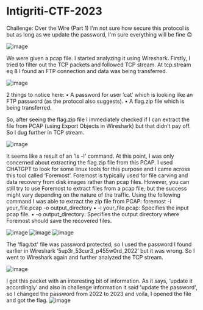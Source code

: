 # Intigriti-CTF-2023
Challenge: Over the Wire (Part 1)
I'm not sure how secure this protocol is but as long as we update the password, I'm sure everything will be fine 😊

![image](https://github.com/ali-md545/Intigriti-CTF-2023/assets/149575457/a6897100-cbb8-4da0-b470-2861fbe06a5c)


We were given a pcap file. I started analyzing it using Wireshark. Firstly, I tried to filter out the TCP packets and followed TCP stream. At tcp.stream eq 8 I found an FTP connection and data was being transferred.  

![image](https://github.com/ali-md545/Intigriti-CTF-2023/assets/149575457/89e77469-cd10-4ec0-aba1-1e02ff348e7d)
 
2 things to notice here:
•	A password for user ‘cat’ which is looking like an FTP password (as the protocol also suggests).
•	A flag.zip file which is being transferred.

So, after seeing the flag.zip file I immediately checked if I can extract the file from PCAP (using Export Objects in Wireshark) but that didn’t pay off. So I dug further in TCP stream.  

![image](https://github.com/ali-md545/Intigriti-CTF-2023/assets/149575457/e195fa94-2cdf-4f4e-83e1-476f8451a4f8)

It seems like a result of an 'ls -l' command. At this point, I was only concerned about extracting the flag.zip file from this PCAP. I used CHATGPT to look for some linux tools for this purpose and I came across this tool called ‘Foremost’. 
Foremost is typically used for file carving and data recovery from disk images rather than pcap files. However, you can still try to use Foremost to extract files from a pcap file, but the success might vary depending on the nature of the traffic. 
Using the following command I was able to extract the zip file from PCAP:
foremost -i your_file.pcap -o output_directory
•	-i your_file.pcap: Specifies the input pcap file.
• -o output_directory: Specifies the output directory where Foremost should save the recovered files. 
 
 ![image](https://github.com/ali-md545/Intigriti-CTF-2023/assets/149575457/132f1092-1f7a-42d5-a141-dc5ac1e7c6c9)
![image](https://github.com/ali-md545/Intigriti-CTF-2023/assets/149575457/208c1ca2-3c2c-48e1-8285-87fdbbcd3617)
![image](https://github.com/ali-md545/Intigriti-CTF-2023/assets/149575457/b931c628-fdbc-451f-9142-7fa1d23e2da6)

The 'flag.txt' file was password protected, so I used the password I found earlier in Wireshark ‘5up3r_53cur3_p455w0rd_2022’ but it was wrong. So I went to Wireshark again and further analyzed the TCP stream.

![image](https://github.com/ali-md545/Intigriti-CTF-2023/assets/149575457/ff43a550-ed4d-42d0-abab-6ce2228a2da5)

I got this packet with an interesting bit of information. As it says, ‘update it accordingly’ and also in challenge information it said 'update the password', so I changed the password from 2022 to 2023 and voila, I opened the file and got the flag.
![image](https://github.com/ali-md545/Intigriti-CTF-2023/assets/149575457/d59c79bf-4fdc-4eee-ac81-6b2620580776)
 
